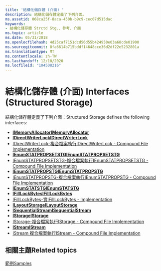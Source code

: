 ```yaml
---
title: '結構化儲存體 (介面) '
description: 結構化儲存體定義了下列介面。
ms.assetid: 068ca25f-8aca-450b-b9c9-cec07d515dac
keywords:
- 結構化儲存體 Strctd Stg.、參考、介面
ms.topic: article
ms.date: 05/31/2018
ms.openlocfilehash: 4d25caf7151dcd56d55b424950e03a68cde01900
ms.sourcegitcommit: 8fa6614b715bddf14648cce36d2df22e5232801a
ms.translationtype: MT
ms.contentlocale: zh-TW
ms.lasthandoff: 12/10/2020
ms.locfileid: "104508216"
---
```

# <a name="interfaces-structured-storage"></a><span data-ttu-id="1a021-104">結構化儲存體 (介面) </span><span class="sxs-lookup"><span data-stu-id="1a021-104">Interfaces (Structured Storage)</span></span>

<span data-ttu-id="1a021-105">結構化儲存體定義了下列介面：</span><span class="sxs-lookup"><span data-stu-id="1a021-105">Structured Storage defines the following interfaces:</span></span>

-   [<span data-ttu-id="1a021-106">**IMemoryAllocator**</span><span class="sxs-lookup"><span data-stu-id="1a021-106">**IMemoryAllocator**</span></span>](imemoryallocator.md)
-   [<span data-ttu-id="1a021-107">**IDirectWriterLock**</span><span class="sxs-lookup"><span data-stu-id="1a021-107">**IDirectWriterLock**</span></span>](/windows/desktop/api/Objidl/nn-objidl-idirectwriterlock)
-   [<span data-ttu-id="1a021-108">IDirectWriterLock-複合檔案執行</span><span class="sxs-lookup"><span data-stu-id="1a021-108">IDirectWriterLock - Compound File Implementation</span></span>](idirectwriterlock-compound-file-implementation.md)
-   [<span data-ttu-id="1a021-109">**IEnumSTATPROPSETSTG**</span><span class="sxs-lookup"><span data-stu-id="1a021-109">**IEnumSTATPROPSETSTG**</span></span>](/windows/win32/api/propidlbase/nn-propidlbase-ienumstatpropsetstg)
-   [<span data-ttu-id="1a021-110">IEnumSTATPROPSETSTG-複合檔案執行</span><span class="sxs-lookup"><span data-stu-id="1a021-110">IEnumSTATPROPSETSTG - Compound File Implementation</span></span>](ienumstatpropsetstg-compound-file-implementation.md)
-   [<span data-ttu-id="1a021-111">**IEnumSTATPROPSTG**</span><span class="sxs-lookup"><span data-stu-id="1a021-111">**IEnumSTATPROPSTG**</span></span>](/windows/win32/api/propidlbase/nn-propidlbase-ienumstatpropstg)
-   [<span data-ttu-id="1a021-112">IEnumSTATPROPSTG-複合檔案執行</span><span class="sxs-lookup"><span data-stu-id="1a021-112">IEnumSTATPROPSTG - Compound File Implementation</span></span>](ienumstatpropstg-compound-file-implementation.md)
-   [<span data-ttu-id="1a021-113">**IEnumSTATSTG**</span><span class="sxs-lookup"><span data-stu-id="1a021-113">**IEnumSTATSTG**</span></span>](/windows/desktop/api/Objidl/nn-objidl-ienumstatstg)
-   [<span data-ttu-id="1a021-114">**IFillLockBytes**</span><span class="sxs-lookup"><span data-stu-id="1a021-114">**IFillLockBytes**</span></span>](/windows/desktop/api/Objidl/nn-objidl-ifilllockbytes)
-   [<span data-ttu-id="1a021-115">IFillLockBytes-實</span><span class="sxs-lookup"><span data-stu-id="1a021-115">IFillLockBytes - Implementation</span></span>](ifilllockbytes-implementation.md)
-   [<span data-ttu-id="1a021-116">**ILayoutStorage**</span><span class="sxs-lookup"><span data-stu-id="1a021-116">**ILayoutStorage**</span></span>](/windows/desktop/api/Objidl/nn-objidl-ilayoutstorage)
-   [<span data-ttu-id="1a021-117">**ISequentialStream**</span><span class="sxs-lookup"><span data-stu-id="1a021-117">**ISequentialStream**</span></span>](/windows/desktop/api/Objidl/nn-objidl-isequentialstream)
-   [<span data-ttu-id="1a021-118">**IStorage**</span><span class="sxs-lookup"><span data-stu-id="1a021-118">**IStorage**</span></span>](/windows/desktop/api/Objidl/nn-objidl-istorage)
-   [<span data-ttu-id="1a021-119">IStorage-複合檔案執行</span><span class="sxs-lookup"><span data-stu-id="1a021-119">IStorage - Compound File Implementation</span></span>](istorage-compound-file-implementation.md)
-   [<span data-ttu-id="1a021-120">**IStream**</span><span class="sxs-lookup"><span data-stu-id="1a021-120">**IStream**</span></span>](/windows/desktop/api/Objidl/nn-objidl-istream)
-   [<span data-ttu-id="1a021-121">IStream 複合檔案執行</span><span class="sxs-lookup"><span data-stu-id="1a021-121">IStream - Compound File Implementation</span></span>](istream-compound-file-implementation.md)

## <a name="related-topics"></a><span data-ttu-id="1a021-122">相關主題</span><span class="sxs-lookup"><span data-stu-id="1a021-122">Related topics</span></span>

<dl> <dt>

[<span data-ttu-id="1a021-123">範例</span><span class="sxs-lookup"><span data-stu-id="1a021-123">Samples</span></span>](samples.md)
</dt> </dl>

 

 
